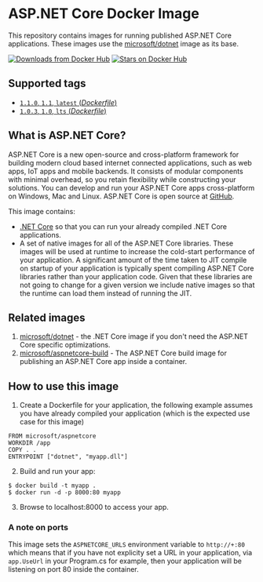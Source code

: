 
ASP.NET Core Docker Image
=========================

This repository contains images for running published ASP.NET Core applications. These images use the
[microsoft/dotnet](https://hub.docker.com/r/microsoft/dotnet/) image as its base.

[![Downloads from Docker Hub](https://img.shields.io/docker/pulls/microsoft/aspnetcore.svg?style=flat-square)](https://hub.docker.com/r/microsoft/aspnetcore)
[![Stars on Docker Hub](https://img.shields.io/docker/stars/microsoft/aspnetcore.svg?style=flat-square)](https://hub.docker.com/r/microsoft/aspnetcore)

## Supported tags

- [`1.1.0`, `1.1`, `latest` (*Dockerfile*)](https://github.com/aspnet/aspnet-docker/blob/master/1.1/jessie/runtime/Dockerfile)
- [`1.0.3`, `1.0`, `lts` (*Dockerfile*)](https://github.com/aspnet/aspnet-docker/blob/master/1.0/jessie/runtime/Dockerfile)

## What is ASP.NET Core?

ASP.NET Core is a new open-source and cross-platform framework for building modern cloud based internet connected applications, such as web apps, IoT apps and mobile backends. It consists of modular components with minimal overhead, so you retain flexibility while constructing your solutions. You can develop and run your ASP.NET Core apps cross-platform on Windows, Mac and Linux. ASP.NET Core is open source at [GitHub](https://github.com/aspnet).

This image contains:

- [.NET Core](https://www.microsoft.com/net/core) so that you can run your already compiled .NET Core applications.
- A set of native images for all of the ASP.NET Core libraries. These images will be used at runtime to increase
  the cold-start performance of your application. A significant amount of the time taken to JIT compile on startup of
  your application is typically spent compiling ASP.NET Core libraries rather than your application code. Given that
  these libraries are not going to change for a given version we include native images so that the runtime can load them
  instead of running the JIT.

## Related images

1. [microsoft/dotnet](https://hub.docker.com/r/microsoft/dotnet/) - the .NET Core image if you don't need the ASP.NET Core specific optimizations.
2. [microsoft/aspnetcore-build](https://hub.docker.com/r/microsoft/aspnetcore-build/) - The ASP.NET Core build image for publishing an ASP.NET Core app inside a container.

## How to use this image

1. Create a Dockerfile for your application, the following example assumes you have already compiled your application (which is the expected use case for this image)

  ```
  FROM microsoft/aspnetcore
  WORKDIR /app
  COPY . .
  ENTRYPOINT ["dotnet", "myapp.dll"]
  ```

2. Build and run your app:

  ```
  $ docker build -t myapp .
  $ docker run -d -p 8000:80 myapp
  ```

3. Browse to localhost:8000 to access your app.

### A note on ports

  This image sets the `ASPNETCORE_URLS` environment variable to `http://+:80` which means that if you have not explicity
  set a URL in your application, via `app.UseUrl` in your Program.cs for example, then your application will be listening
  on port 80 inside the container.
